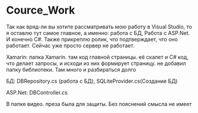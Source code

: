# Cource_Work
Так как вряд-ли вы хотите рассматривать мою работу в Visual Studio, то я оставлю тут самое главное, а именно: работа с БД, Работа с ASP.Net. И конечно C#. Также прикреплю ролик, что подтверждает, что оно работает. Сейчас уже просто сервер не работает.

Xamarin: папка Xamarin. там код главной страницы. её скалет и C# код, что делает запросы, и исходи из них формирует страницу. не добавил папку библиотеки. Там много и разбираться долго

БД: DBRepository.cs (работа с БД), SQLiteProvider.cs(Создание БД)

ASP.Net: DBController.cs

В папке видео. преза была для защиты. Без пояснений смысла не имеет


